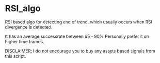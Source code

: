# RSI_algo
RSI based algo for detecting end of trend, which usually occurs when RSI divergence is detected.

It has an average successrate between 65 - 90%
Personally prefer it on higher time frames.


DISCLAIMER; I do not encourage you to buy any assets based signals from this script.
